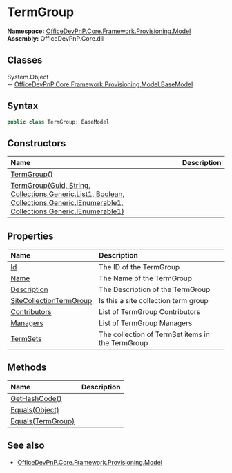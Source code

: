 # TermGroup
  

**Namespace:** [OfficeDevPnP.Core.Framework.Provisioning.Model](OfficeDevPnP.Core.Framework.Provisioning.Model.md)  
**Assembly:** OfficeDevPnP.Core.dll  
## Classes
System.Object  
-- [OfficeDevPnP.Core.Framework.Provisioning.Model.BaseModel](OfficeDevPnP.Core.Framework.Provisioning.Model.BaseModel.md)
## Syntax
```C#
public class TermGroup: BaseModel
```
## Constructors
|**Name**|**Description**|
|:-----|:-----|
| [TermGroup()](TermGroupconstructor1details.md) | 
| [TermGroup(Guid, String, Collections.Generic.List1<TermSet>, Boolean, Collections.Generic.IEnumerable1<User>, Collections.Generic.IEnumerable1<User>)](TermGroupconstructor1details.md) | 
## Properties
|**Name**|**Description**|
|:-----|:-----|
| [Id](TermGroup.Id.md) | The ID of the TermGroup
| [Name](TermGroup.Name.md) | The Name of the TermGroup
| [Description](TermGroup.Description.md) | The Description of the TermGroup
| [SiteCollectionTermGroup](TermGroup.SiteCollectionTermGroup.md) | Is this a site collection term group
| [Contributors](TermGroup.Contributors.md) | List of TermGroup Contributors
| [Managers](TermGroup.Managers.md) | List of TermGroup Managers
| [TermSets](TermGroup.TermSets.md) | The collection of TermSet items in the TermGroup
## Methods
|**Name**|**Description**|
|:-----|:-----|
| [GetHashCode()](TermGroupGetHashCode.md) | 
| [Equals(Object)](TermGroupEqualsObject.md) | 
| [Equals(TermGroup)](TermGroupEqualsTermGroup.md) | 
## See also
- [OfficeDevPnP.Core.Framework.Provisioning.Model](OfficeDevPnP.Core.Framework.Provisioning.Model.md)
